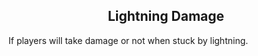 <h2 style="text-align:center;"> Lightning Damage </h2>

If players will take damage or not when stuck by lightning.
